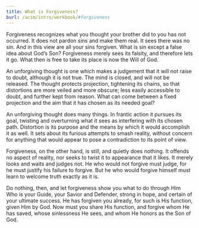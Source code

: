 ```yaml
---
title: What is Forgiveness?
burl: /acim/intro/workbook/#forgiveness
---
```


Forgiveness recognizes what you thought your brother did to you has not
occurred. It does not pardon sins and make them real. It sees there was
no sin. And in this view are all your sins forgiven. What is sin except
a false idea about God’s Son? Forgiveness merely sees its falsity, and
therefore lets it go. What then is free to take its place is now the
Will of God.

An unforgiving thought is one which makes a judgement that it will not
raise to doubt, although it is not true. The mind is closed, and will
not be released. The thought protects projection, tightening its chains,
so that distortions are more veiled and more obscure; less easily
accessible to doubt, and further kept from reason. What can come between
a fixed projection and the aim that it has chosen as its needed goal?

An unforgiving thought does many things. In frantic action it pursues
its goal, twisting and overturning what it sees as interfering with its
chosen path. Distortion is its purpose and the means by which it would
accomplish it as well. It sets about its furious attempts to smash
reality, without concern for anything that would appear to pose a
contradiction to its point of view.

Forgiveness, on the other hand, is still, and quietly does nothing. It
offends no aspect of reality, nor seeks to twist it to appearance that
it likes. It merely looks and waits and judges not. He who would not
forgive must judge, for he must justify his failure to forgive. But he
who would forgive himself must learn to welcome truth exactly as it is.

Do nothing, then, and let forgiveness show you what to do through Him
Who is your Guide, your Savior and Defender, strong in hope, and certain
of your ultimate success. He has forgiven you already, for such is His
function, given Him by God. Now must you share His function, and forgive
whom He has saved, whose sinlessness He sees, and whom He honors as the
Son of God.

